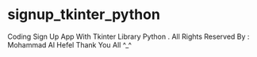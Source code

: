# signup_tkinter_python
Coding Sign Up App With Tkinter Library Python .
All Rights Reserved By : Mohammad Al Hefel
Thank You All ^_^
